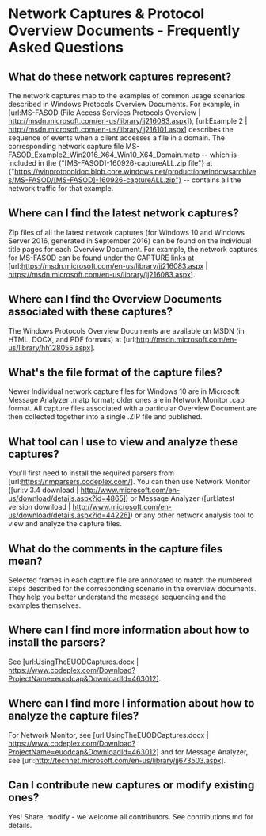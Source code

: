 # Network Captures & Protocol Overview Documents - Frequently Asked Questions

## What do these network captures represent?
The network captures map to the examples of common usage scenarios described in Windows Protocols Overview Documents. For example, in [url:MS-FASOD (File Access Services Protocols Overview | http://msdn.microsoft.com/en-us/library/jj216083.aspx]), [url:Example 2 | http://msdn.microsoft.com/en-us/library/jj216101.aspx] describes the sequence of events when a client accesses a file in a domain. The corresponding network capture file MS-FASOD_Example2_Win2016_X64_Win10_X64_Domain.matp -- which is included in the {"[MS-FASOD]-160926-captureALL.zip file"} at {"https://winprotocoldoc.blob.core.windows.net/productionwindowsarchives/MS-FASOD/[MS-FASOD]-160926-captureALL.zip"} -- contains all the network traffic for that example.

## Where can I find the latest network captures?
Zip files of all the latest network captures (for Windows 10 and Windows Server 2016, generated in September 2016) can be found on the individual title pages for each Overview Document. For example, the network captures for MS-FASOD can be found under the CAPTURE links at [url:https://msdn.microsoft.com/en-us/library/jj216083.aspx | https://msdn.microsoft.com/en-us/library/jj216083.aspx].

## Where can I find the Overview Documents associated with these captures?
The Windows Protocols Overview Documents are available on MSDN (in HTML, DOCX, and PDF formats) at [url:http://msdn.microsoft.com/en-us/library/hh128055.aspx].

## What's the file format of the capture files?
Newer Individual network capture files for Windows 10 are in Microsoft Message Analyzer .matp format; older ones are in Network Monitor .cap format. All capture files associated with a particular Overview Document are then collected together into a single .ZIP file and published.

## What tool can I use to view and analyze these captures?
You'll first need to install the required parsers from [url:https://nmparsers.codeplex.com/]. You can then use Network Monitor ([url:v 3.4 download | http://www.microsoft.com/en-us/download/details.aspx?id=4865]) or Message Analyzer ([url:latest version download | http://www.microsoft.com/en-us/download/details.aspx?id=44226]) or any other network analysis tool to view and analyze the capture files.

## What do the comments in the capture files mean?
Selected frames in each capture file are annotated to match the numbered steps described for the corresponding scenario in the overview documents. They help you better understand the message sequencing and the examples themselves. 

## Where can I find more information about how to install the parsers?
See [url:UsingTheEUODCaptures.docx | https://www.codeplex.com/Download?ProjectName=euodcap&DownloadId=463012].

## Where can I find more I information about how to analyze the capture files?
For Network Monitor, see [url:UsingTheEUODCaptures.docx | https://www.codeplex.com/Download?ProjectName=euodcap&DownloadId=463012] and for Message Analyzer, see [url:http://technet.microsoft.com/en-us/library/jj673503.aspx].

## Can I contribute new captures or modify existing ones?
Yes! Share, modify - we welcome all contributors. See contributions.md for details.
